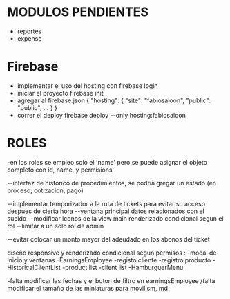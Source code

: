 # MODULOS PENDIENTES
- reportes
- expense


# Firebase
- implementar el uso del hosting con firebase login
- iniciar el proyecto firebase init
- agregar al firebase.json
  {
  "hosting": {
    "site": "fabiosaloon",
    "public": "public",
    ...
    }
  }
- correr el deploy  firebase deploy --only hosting:fabiosaloon

# ROLES
-en los roles se empleo solo el 'name' pero se puede asignar el objeto completo con id, name, y permisions


--interfaz de historico de procedimientos, se podria gregar un estado (en proceso, cotizacion, pago) 

--implementar temporizador a la ruta de tickets para evitar su acceso despues de cierta hora
--ventana principal datos relacionados con el sueldo 
--modificar iconos de la view main
renderizado condicional segun el rol
--limitar a un solo rol de admin

--evitar colocar un monto mayor del adeudado en los abonos del ticket

diseño responsive y renderizado condicional segun permisos :
-modal de inicio y ventanas
-EarningsEmployee
-registo cliente 
-registro producto
-HistoricalClientList
-product list
-client list
-HamburguerMenu

-falta modificar las fechas y el boton de filtro en earningsEmployee
/falta modificar el tamaño de las miniaturas para movil sm, md
